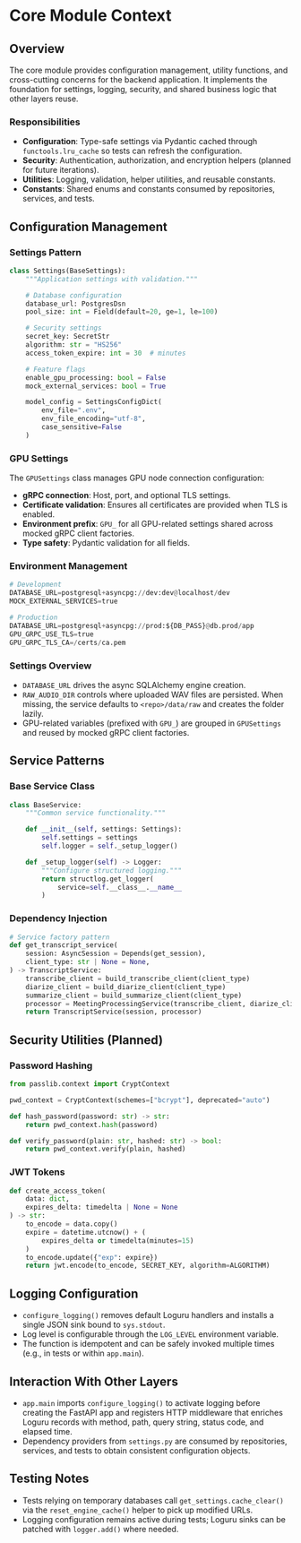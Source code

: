 # Core Module Context

## Overview
The core module provides configuration management, utility functions, and cross-cutting concerns for the backend application. It implements the foundation for settings, logging, security, and shared business logic that other layers reuse.

### Responsibilities
- **Configuration**: Type-safe settings via Pydantic cached through `functools.lru_cache` so tests can refresh the configuration.
- **Security**: Authentication, authorization, and encryption helpers (planned for future iterations).
- **Utilities**: Logging, validation, helper utilities, and reusable constants.
- **Constants**: Shared enums and constants consumed by repositories, services, and tests.

## Configuration Management

### Settings Pattern
```python
class Settings(BaseSettings):
    """Application settings with validation."""

    # Database configuration
    database_url: PostgresDsn
    pool_size: int = Field(default=20, ge=1, le=100)

    # Security settings
    secret_key: SecretStr
    algorithm: str = "HS256"
    access_token_expire: int = 30  # minutes

    # Feature flags
    enable_gpu_processing: bool = False
    mock_external_services: bool = True

    model_config = SettingsConfigDict(
        env_file=".env",
        env_file_encoding="utf-8",
        case_sensitive=False
    )
```

### GPU Settings
The `GPUSettings` class manages GPU node connection configuration:
- **gRPC connection**: Host, port, and optional TLS settings.
- **Certificate validation**: Ensures all certificates are provided when TLS is enabled.
- **Environment prefix**: `GPU_` for all GPU-related settings shared across mocked gRPC client factories.
- **Type safety**: Pydantic validation for all fields.

### Environment Management
```python
# Development
DATABASE_URL=postgresql+asyncpg://dev:dev@localhost/dev
MOCK_EXTERNAL_SERVICES=true

# Production
DATABASE_URL=postgresql+asyncpg://prod:${DB_PASS}@db.prod/app
GPU_GRPC_USE_TLS=true
GPU_GRPC_TLS_CA=/certs/ca.pem
```

### Settings Overview
- `DATABASE_URL` drives the async SQLAlchemy engine creation.
- `RAW_AUDIO_DIR` controls where uploaded WAV files are persisted. When missing, the service defaults to `<repo>/data/raw` and creates the folder lazily.
- GPU-related variables (prefixed with `GPU_`) are grouped in `GPUSettings` and reused by mocked gRPC client factories.

## Service Patterns

### Base Service Class
```python
class BaseService:
    """Common service functionality."""

    def __init__(self, settings: Settings):
        self.settings = settings
        self.logger = self._setup_logger()

    def _setup_logger(self) -> Logger:
        """Configure structured logging."""
        return structlog.get_logger(
            service=self.__class__.__name__
        )
```

### Dependency Injection
```python
# Service factory pattern
def get_transcript_service(
    session: AsyncSession = Depends(get_session),
    client_type: str | None = None,
) -> TranscriptService:
    transcribe_client = build_transcribe_client(client_type)
    diarize_client = build_diarize_client(client_type)
    summarize_client = build_summarize_client(client_type)
    processor = MeetingProcessingService(transcribe_client, diarize_client, summarize_client)
    return TranscriptService(session, processor)
```

## Security Utilities (Planned)

### Password Hashing
```python
from passlib.context import CryptContext

pwd_context = CryptContext(schemes=["bcrypt"], deprecated="auto")

def hash_password(password: str) -> str:
    return pwd_context.hash(password)

def verify_password(plain: str, hashed: str) -> bool:
    return pwd_context.verify(plain, hashed)
```

### JWT Tokens
```python
def create_access_token(
    data: dict,
    expires_delta: timedelta | None = None
) -> str:
    to_encode = data.copy()
    expire = datetime.utcnow() + (
        expires_delta or timedelta(minutes=15)
    )
    to_encode.update({"exp": expire})
    return jwt.encode(to_encode, SECRET_KEY, algorithm=ALGORITHM)
```

## Logging Configuration
- `configure_logging()` removes default Loguru handlers and installs a single JSON sink bound to `sys.stdout`.
- Log level is configurable through the `LOG_LEVEL` environment variable.
- The function is idempotent and can be safely invoked multiple times (e.g., in tests or within `app.main`).

## Interaction With Other Layers
- `app.main` imports `configure_logging()` to activate logging before creating the FastAPI app and registers HTTP middleware that enriches Loguru records with method, path, query string, status code, and elapsed time.
- Dependency providers from `settings.py` are consumed by repositories, services, and tests to obtain consistent configuration objects.

## Testing Notes
- Tests relying on temporary databases call `get_settings.cache_clear()` via the `reset_engine_cache()` helper to pick up modified URLs.
- Logging configuration remains active during tests; Loguru sinks can be patched with `logger.add()` where needed.
